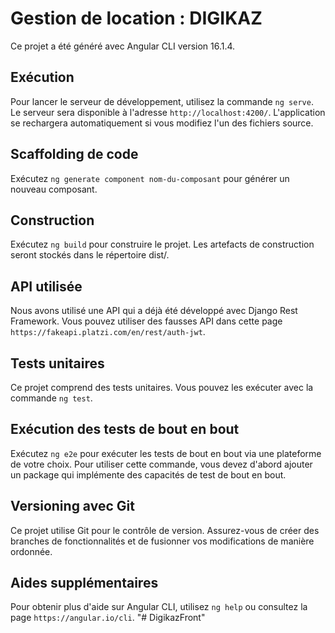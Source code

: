 # Gestion de location : DIGIKAZ

Ce projet a été généré avec Angular CLI version 16.1.4.

## Exécution

Pour lancer le serveur de développement, utilisez la commande `ng serve`.
Le serveur sera disponible à l'adresse `http://localhost:4200/`. L'application se rechargera automatiquement si vous modifiez l'un des fichiers source.

## Scaffolding de code

Exécutez `ng generate component nom-du-composant` pour générer un nouveau composant.

## Construction

Exécutez `ng build` pour construire le projet. Les artefacts de construction seront stockés dans le répertoire dist/.

## API utilisée

Nous avons utilisé une API qui a déjà été développé avec Django Rest Framework. Vous pouvez utiliser des fausses API dans cette page `https://fakeapi.platzi.com/en/rest/auth-jwt`.

## Tests unitaires

Ce projet comprend des tests unitaires. Vous pouvez les exécuter avec la commande `ng test`.

## Exécution des tests de bout en bout

Exécutez `ng e2e` pour exécuter les tests de bout en bout via une plateforme de votre choix. Pour utiliser cette commande, vous devez d'abord ajouter un package qui implémente des capacités de test de bout en bout.

## Versioning avec Git

Ce projet utilise Git pour le contrôle de version. Assurez-vous de créer des branches de fonctionnalités et de fusionner vos modifications de manière ordonnée.

## Aides supplémentaires

Pour obtenir plus d'aide sur Angular CLI, utilisez `ng help` ou consultez la page `https://angular.io/cli`.
"# DigikazFront" 
